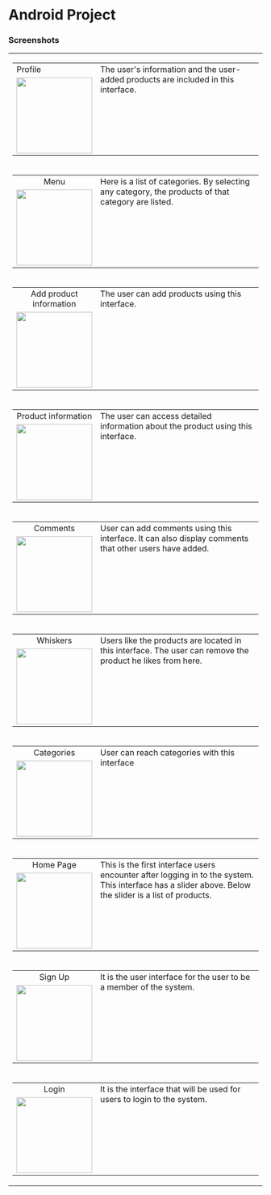 # Android Project

### Screenshots
  <table width="100%">
    <tr>
      <td width="100%">
        <table width="100%">
  <tr>
    <td>Profile</td>
     <td rowspan="2" valign="top" width="75%">
  The user's information and the user-added products are included in this interface.           
  </td>
  </tr>
  <tr>
    <td align="center">
<img src="http://tubitak.ozkanunsal.com/AndroidProjectScreenshots/1.jpeg"  width="150">
    </td>
  </tr>
   </tr>
  </table>
  </td>
  
 </tr>
 <tr>
 
  
  <td width="100%">
  <table width="100%">
  <tr>
    <td style="text-align:center">Menu</td>
     <td rowspan="2" valign="top" width="75%">
 Here is a list of categories. By selecting any category, the products of that category are listed.
  </td>
  </tr>
  <tr>
    <td align="center">
<img src="http://tubitak.ozkanunsal.com/AndroidProjectScreenshots/2.jpeg" width="150">
    </td>
  </tr>
    
   </tr>
  </table>
    </td>
   </tr>
   <tr>
    
  <td>
  <table>
  <tr>
    <td style="text-align:center">Add product information</td>
      <td  rowspan="2" valign="top" width="75%">
The user can add products using this interface.
  </td>
  </tr>
  <tr>
    <td align="center">
<img src="http://tubitak.ozkanunsal.com/AndroidProjectScreenshots/3.jpeg" width="150">
    </td>
  </tr>
    </tr>
  </table>
    </td>
    
 </tr>
 <tr>
    
 <td>
  <table>
  <tr>
    <td style="text-align:center">Product information</td>
      <td  rowspan="2" valign="top" width="75%">
The user can access detailed information about the product using this interface.
  </td>
  </tr>
  <tr>
    <td align="center">
<img src="http://tubitak.ozkanunsal.com/AndroidProjectScreenshots/4.jpeg" width="150">
    </td>
  </tr>
    </tr>
  </table>
    </td>
    
 </tr>
 <tr>
    
 <td>
  <table>
  <tr>
    <td style="text-align:center">Comments</td>
     <td rowspan="2" valign="top" width="75%">
User can add comments using this interface. It can also display comments that other users have added.
  </td>
  </tr>
  <tr>
    <td align="center">
<img src="http://tubitak.ozkanunsal.com/AndroidProjectScreenshots/5.jpeg" width="150">
    </td>
  </tr>
    </tr>
  </table>
    </td>
     </tr>
 <tr>
 <td>
  <table>
  <tr>
    <td style="text-align:center">Whiskers</td>
       <td rowspan="2" valign="top" width="75%">
Users like the products are located in this interface. The user can remove the product he likes from here.
  </td>
  </tr>
  <tr>
    <td align="center">
<img src="http://tubitak.ozkanunsal.com/AndroidProjectScreenshots/6.jpeg" width="150">
    </td>
  </tr>
    </tr>
  </table>
    </td>
    
 </tr>
 <tr>
    
<td>
  <table>
  <tr>
    <td style="text-align:center">Categories</td>
     <td rowspan="2" valign="top" width="75%">
User can reach categories with this interface
  </td>
  </tr>
  <tr>
    <td align="center">
<img src="http://tubitak.ozkanunsal.com/AndroidProjectScreenshots/7.jpeg" width="150">
    </td>
  </tr>
  </tr>
  </table>
    </td>
    </tr>
 <tr> 
    
 <td>
  <table>
  <tr>
    <td style="text-align:center">Home Page</td>
    <td rowspan="2" valign="top" width="75%">
This is the first interface users encounter after logging in to the system. This interface has a slider above. Below the slider is a list of products.
  </td>
  </tr>
  <tr>
    <td align="center">
<img src="http://tubitak.ozkanunsal.com/AndroidProjectScreenshots/8.jpeg" width="150">
    </td>
  </tr>
    </tr>
  </table>
    </td>
    
</tr>
  <tr>
   <td>
  <table>
  <tr>
    <td style="text-align:center">Sign Up</td>
      <td rowspan="2" valign="top" width="75%">
  It is the user interface for the user to be a member of the system.
  </td>
  </tr>
  <tr>
    <td align="center">
<img src="http://tubitak.ozkanunsal.com/AndroidProjectScreenshots/9.jpeg" width="150">
    </td>
  </tr>
   </tr>
  </table>
    </td>
    
 </tr>
 <tr>    
  <td>
  <table>
  <tr>
    <td style="text-align:center">Login</td>
    <td rowspan="2" valign="top" width="75%">
    It is the interface that will be used for users to login to the system.
  </td>
  </tr>
  <tr>
    <td align="center">
<img src="http://tubitak.ozkanunsal.com/AndroidProjectScreenshots/10.jpeg" width="150">
    </td>
  </tr>
  
   </tr>
  </table>
    </td>
    
  </tr>
  
  
  </table>




